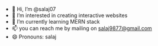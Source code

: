 - 👋 Hi, I’m @salaj07
- 👀 I’m interested in creating interactive websites
- 🌱 I’m currently learning MERN stack
- 📫 you can reach me by mailing on salaj9877@gmail.com
- 😄 Pronouns: salaj

